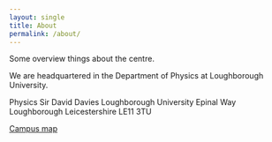 ```yaml
---
layout: single
title: About
permalink: /about/
---
```


Some overview things about the centre.

We are headquartered in the Department of Physics at Loughborough University.  

Physics
Sir David Davies
Loughborough University
Epinal Way
Loughborough
Leicestershire
LE11 3TU

[Campus map](https://maps.lboro.ac.uk/?l=sir-david-davies)

